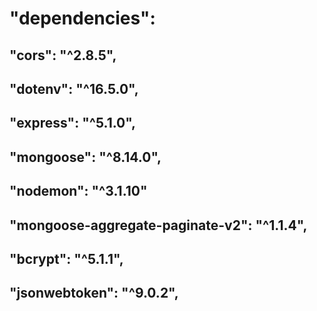 # "dependencies":

## "cors": "^2.8.5",

## "dotenv": "^16.5.0",

## "express": "^5.1.0",

## "mongoose": "^8.14.0",

## "nodemon": "^3.1.10"

## "mongoose-aggregate-paginate-v2": "^1.1.4",

## "bcrypt": "^5.1.1",

## "jsonwebtoken": "^9.0.2",

